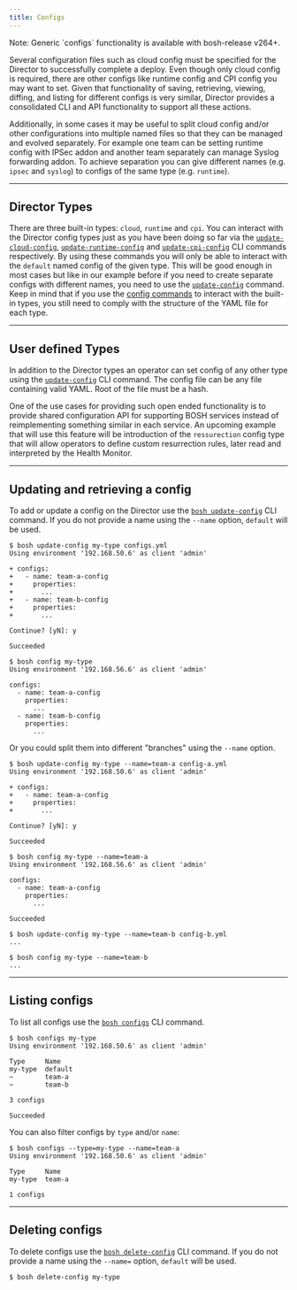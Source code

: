 ```yaml
---
title: Configs
---
```


<p class="note">Note: Generic `configs` functionality is available with bosh-release v264+.</p>

Several configuration files such as cloud config must be specified for the Director to successfully complete a deploy. Even though only cloud config is required, there are other configs like runtime config and CPI config you may want to set. Given that functionality of saving, retrieving, viewing, diffing, and listing for different configs is very similar, Director provides a consolidated CLI and API functionality to support all these actions.

Additionally, in some cases it may be useful to split cloud config and/or other configurations into multiple named files so that they can be managed and evolved separately. For example one team can be setting runtime config with IPSec addon and another team separately can manage Syslog forwarding addon. To achieve separation you can give different names (e.g. `ipsec` and `syslog`) to configs of the same type (e.g. `runtime`).

---
## Director Types <a id='director-types'></a>

There are three built-in types: `cloud`, `runtime` and `cpi`. You can interact with the Director config types just as you have been doing so far via the [`update-cloud-config`](cli-v2.md#cloud-config-mgmt), [`update-runtime-config`](cli-v2.md#runtime-config-mgmt) and [`update-cpi-config`](cli-v2.md#cpi-config-mgmt) CLI commands respectively. By using these commands you will only be able to interact with the `default` named config of the given type. This will be good enough in most cases but like in our example before if you need to create separate configs with different names, you need to use the [`update-config`](cli-v2.md#update-config) command. Keep in mind that if you use the [config commands](cli-v2.md#configs-mgmt) to interact with the built-in types, you still need to comply with the structure of the YAML file for each type.

---
## User defined Types <a id='user-defined-types'></a>

In addition to the Director types an operator can set config of any other type using the [`update-config`](cli-v2.md#update-config) CLI command. The config file can be any file containing valid YAML. Root of the file must be a hash.

One of the use cases for providing such open ended functionality is to provide shared configuration API for supporting BOSH services instead of reimplementing something similar in each service. An upcoming example that will use this feature will be introduction of the `ressurection` config type that will allow operators to define custom resurrection rules, later read and interpreted by the Health Monitor.

---
## Updating and retrieving a config <a id='update'></a>

To add or update a config on the Director use the [`bosh update-config`](cli-v2.md#update-config) CLI command. If you do not provide a name using the `--name` option, `default` will be used.

```shell
$ bosh update-config my-type configs.yml
Using environment '192.168.50.6' as client 'admin'

+ configs:
+   - name: team-a-config
+     properties:
+       ...
+   - name: team-b-config
+     properties:
+       ...

Continue? [yN]: y

Succeeded

$ bosh config my-type
Using environment '192.168.56.6' as client 'admin'

configs:
  - name: team-a-config
    properties:
      ...
  - name: team-b-config
    properties:
      ...
```

Or you could split them into different "branches" using the `--name` option.

```shell
$ bosh update-config my-type --name=team-a config-a.yml
Using environment '192.168.50.6' as client 'admin'

+ configs:
+   - name: team-a-config
+     properties:
+       ...

Continue? [yN]: y

Succeeded

$ bosh config my-type --name=team-a
Using environment '192.168.56.6' as client 'admin'

configs:
  - name: team-a-config
    properties:
      ...

Succeeded

$ bosh update-config my-type --name=team-b config-b.yml
...

$ bosh config my-type --name=team-b
...
```

---
## Listing configs <a id='list'></a>

To list all configs use the [`bosh configs`](cli-v2.md#configs) CLI command.

```shell
$ bosh configs my-type
Using environment '192.168.50.6' as client 'admin'

Type     Name
my-type  default
~        team-a
~        team-b

3 configs

Succeeded
```

You can also filter configs by `type` and/or `name`:

```shell
$ bosh configs --type=my-type --name=team-a
Using environment '192.168.50.6' as client 'admin'

Type     Name
my-type  team-a

1 configs
```

---
## Deleting configs <a id='list'></a>

To delete configs use the [`bosh delete-config`](cli-v2.md#delete-config) CLI command. If you do not provide a name using the `--name=` option, `default` will be used.

```shell
$ bosh delete-config my-type
```
